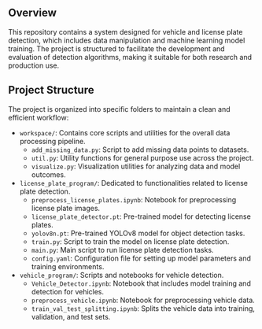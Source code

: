 ## Overview
This repository contains a system designed for vehicle and license plate detection, which includes data manipulation and machine learning model training. The project is structured to facilitate the development and evaluation of detection algorithms, making it suitable for both research and production use.

## Project Structure
The project is organized into specific folders to maintain a clean and efficient workflow:
- `workspace/`: Contains core scripts and utilities for the overall data processing pipeline.
  - `add_missing_data.py`: Script to add missing data points to datasets.
  - `util.py`: Utility functions for general purpose use across the project.
  - `visualize.py`: Visualization utilities for analyzing data and model outcomes.
- `license_plate_program/`: Dedicated to functionalities related to license plate detection.
  - `preprocess_license_plates.ipynb`: Notebook for preprocessing license plate images.
  - `license_plate_detector.pt`: Pre-trained model for detecting license plates.
  - `yolov8n.pt`: Pre-trained YOLOv8 model for object detection tasks.
  - `train.py`: Script to train the model on license plate detection.
  - `main.py`: Main script to run license plate detection tasks.
  - `config.yaml`: Configuration file for setting up model parameters and training environments.
- `vehicle_program/`: Scripts and notebooks for vehicle detection.
  - `Vehicle_Detector.ipynb`: Notebook that includes model training and detection for vehicles.
  - `preprocess_vehicle.ipynb`: Notebook for preprocessing vehicle data.
  - `train_val_test_splitting.ipynb`: Splits the vehicle data into training, validation, and test sets.

